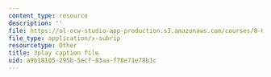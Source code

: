 ```yaml
---
content_type: resource
description: ''
file: https://ol-ocw-studio-app-production.s3.amazonaws.com/courses/8-01sc-classical-mechanics-fall-2016/a9b18105295b5ecf83aaf78e71e78b1c_2tSUT6HDeaw.vtt
file_type: application/x-subrip
resourcetype: Other
title: 3play caption file
uid: a9b18105-295b-5ecf-83aa-f78e71e78b1c
---
```

